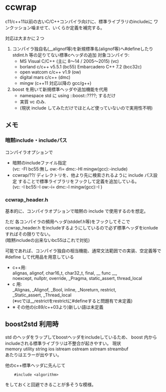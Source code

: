 # ccwrap


c11/c++11以前の古いC/C++コンパイラ向けに、標準ライブラリのincludeに
ワンクッション噛ませて、いくらか定義を補完する。

対応は大まかに２つ

1. コンパイラ独自名(__alignof等)を新規標準名(alignof等)へ#defineしたり
   stdint.h 等の足りてない標準cヘッダの追加
   対象コンパイラ:
   - MS Visual C/C++ (主に 8～14 / 2005～2015)       (vc)
   - borland c/c++ v5.5.1 (bc55) Embarcadero C++ 7.2 (bcc32c) 
   - open watcom c/c++ v1.9                          (ow)
   - digital mars c/c++                              (dmc)
   - mingw (c++11 対応以降の gcc/g++)
2. boost を用いて新規標準ヘッダや追加機能を代用
   - namespace std に using ::boost::????; するだけ
   - 実質 vc のみ.
   - (現状 include してみただけでほとんど使っていないので実用性不明)


## メモ

### 暗黙include・includeパス

コンパイラオプションで
- 暗黙のincludeファイル指定  
  (vc: -FI  bc55:無し  ow:-fi=  dmc:-HI  mingw(gcc):-include)
- ccwrap/??/ ディレクトリを、他より先に検索されるように include パス設定
  することで標準ライブラリをフックして定義を追加している。  
  (vc: -I  bc55:-I  ow:-i=  dmc:-I  mingw(gcc):-I )



### ccwrap_header.h

基本的に、コンパイラオプションで暗黙の include で使用するのを想定。

ただ 各コンパイラの頻用ヘッダ(stddef.h等)をフックしてそこで ccwrap_header.h
をincludeするようにしているので必ず標準ヘッダをicnludeすればその限りでない。  
(暗黙includeの出来ないbc55はこれで対処)

可能であれば、コンパイラ独自の相当機能、通常文法範囲での実装、空定義等で
#define して代用品を用意している

- c++用:  
    alignas, alignof, char16_t, char32_t, final, __ func __,  
    noexcept, nullptr, override, _Pragma, static_assert, thread_local
- c 用:  
    _Alignas, _Alignof, _Bool, inline, _Noreturn, restrict,  
    _Static_assert, _Thread_local  
    (※vcでは__restrictをrestrictに#defineすると問題有で未定義)
- ※ その他の(c89/c++03より)新しい語は未定義


## boost2std 利用時

std のヘッダをラップしてboostヘッダをincludeしているため、
boost 内からincludeされる標準ライブラリは不整合が起きやすい。
現状  
    memory utility string ios istream ostream sstream streambuf  
あたりはエラーが出やすい。

他のc++標準ヘッダに先んじて  
```
    #include <algorithm>  
```
をしておくと回避できることが多そうな模様。
